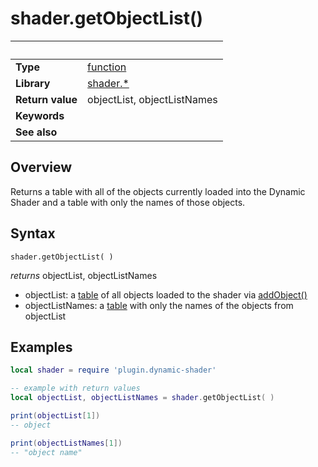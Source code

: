 # shader.getObjectList()

|                      | &nbsp; 
| -------------------- | ---------------------------------------------------------------
| __Type__             | [function](http://docs.coronalabs.com/api/type/Function.html)
| __Library__          | [shader.*](README.md)
| __Return value__     | objectList, objectListNames
| __Keywords__         | 
| __See also__         | 



## Overview

Returns a table with all of the objects currently loaded into the Dynamic Shader and a table with only the names of those objects.

## Syntax

	shader.getObjectList( )
  
  _*returns*_ objectList, objectListNames
  
  - objectList: a [table](https://docs.coronalabs.com/api/type/Table.html) of all objects loaded to the shader via [addObject()](addObject.markdown) 
  - objectListNames: a [table](https://docs.coronalabs.com/api/type/Table.html) with only the names of the objects from objectList
  
## Examples

``````lua
local shader = require 'plugin.dynamic-shader'

-- example with return values
local objectList, objectListNames = shader.getObjectList( )

print(objectList[1])
-- object

print(objectListNames[1])
-- "object name"

``````
